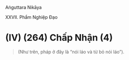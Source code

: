 Aṅguttara Nikāya

XXVII. Phẩm Nghiệp Ðạo

# (IV) (264) Chấp Nhận (4)

> (Như trên, pháp ở đây là “nói láo và từ bỏ nói láo”).

